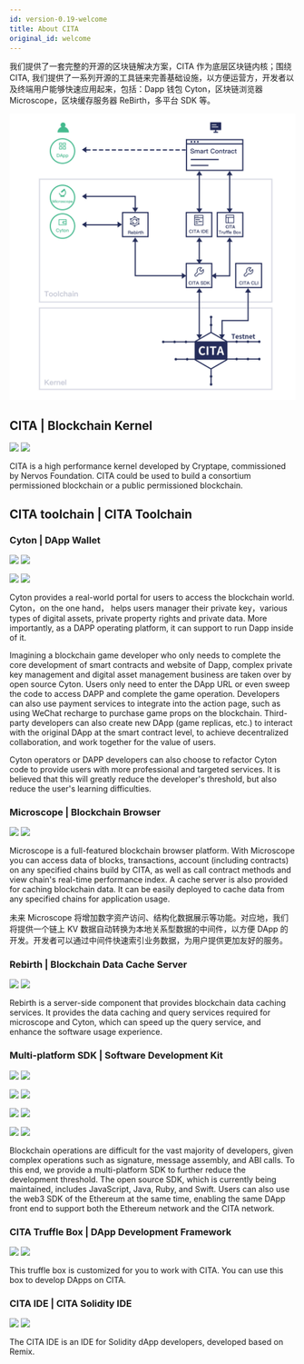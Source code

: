```yaml
---
id: version-0.19-welcome
title: About CITA
original_id: welcome
---
```

我们提供了一套完整的开源的区块链解决方案，CITA 作为底层区块链内核；围绕 CITA, 我们提供了一系列开源的工具链来完善基础设施，以方便运营方，开发者以及终端用户能够快速应用起来，包括：Dapp 钱包 Cyton，区块链浏览器 Microscope，区块缓存服务器 ReBirth，多平台 SDK 等。

![](assets/first-page.jpg)

## CITA | Blockchain Kernel

[![](https://img.shields.io/badge/CITA-Documents-green.svg)](https://docs.citahub.com/zh-CN/cita/cita-intro) [![](https://img.shields.io/badge/CITA-GitHub-lightgrey.svg)](https://github.com/cryptape/cita/)

CITA is a high performance kernel developed by Cryptape, commissioned by Nervos Foundation. CITA could be used to build a consortium permissioned blockchain or a public permissioned blockchain.

## CITA toolchain | CITA Toolchain

### Cyton | DApp Wallet

[![](https://img.shields.io/badge/Cyton(Android)-Documents-green.svg)](https://github.com/cryptape/cyton-android) [![](https://img.shields.io/badge/Cyton(Android)-GitHub-lightgrey.svg)](https://github.com/cryptape/cyton-android)

[![](https://img.shields.io/badge/Cyton(iOS)-Documents-green.svg)](https://github.com/cryptape/cyton-ios) [![](https://img.shields.io/badge/Cyton(iOS)-GitHub-lightgrey.svg)](https://github.com/cryptape/cyton-ios)

Cyton provides a real-world portal for users to access the blockchain world. Cyton，on the one hand， helps users manager their private key，various types of digital assets, private property rights and private data. More importantly, as a DAPP operating platform, it can support to run Dapp inside of it.

Imagining a blockchain game developer who only needs to complete the core development of smart contracts and website of Dapp, complex private key management and digital asset management business are taken over by open source Cyton. Users only need to enter the DApp URL or even sweep the code to access DAPP and complete the game operation. Developers can also use payment services to integrate into the action page, such as using WeChat recharge to purchase game props on the blockchain. Third-party developers can also create new DApp (game replicas, etc.) to interact with the original DApp at the smart contract level, to achieve decentralized collaboration, and work together for the value of users.

Cyton operators or DAPP developers can also choose to refactor Cyton code to provide users with more professional and targeted services. It is believed that this will greatly reduce the developer's threshold, but also reduce the user's learning difficulties.

### Microscope | Blockchain Browser

[![](https://img.shields.io/badge/Microscope-Documents-green.svg)](https://github.com/cryptape/microscope/) [![](https://img.shields.io/badge/Microscope-GitHub-lightgrey.svg)](https://github.com/cryptape/microscope/)

Microscope is a full-featured blockchain browser platform. With Microscope you can access data of blocks, transactions, account (including contracts) on any specified chains build by CITA, as well as call contract methods and view chain's real-time performance index. A cache server is also provided for caching blockchain data. It can be easily deployed to cache data from any specified chains for application usage.

未来 Microscope 将增加数字资产访问、结构化数据展示等功能。对应地，我们将提供一个链上 KV 数据自动转换为本地关系型数据的中间件，以方便 DApp 的开发。开发者可以通过中间件快速索引业务数据，为用户提供更加友好的服务。

### Rebirth | Blockchain Data Cache Server

[![](https://img.shields.io/badge/ReBirth-Documents-green.svg)](https://github.com/cryptape/rebirth) [![](https://img.shields.io/badge/ReBirth-GitHub-lightgrey.svg)](https://github.com/cryptape/re-birth/)

Rebirth is a server-side component that provides blockchain data caching services. It provides the data caching and query services required for microscope and Cyton, which can speed up the query service, and enhance the software usage experience.

### Multi-platform SDK | Software Development Kit

[![](https://img.shields.io/badge/CITA_SDK(Swift)-GitHub-lightgrey.svg)](https://github.com/cryptape/cita-sdk-swift) [![](https://img.shields.io/badge/CITA_SDK(Swift)-Documents-green.svg)](https://github.com/cryptape/cita-sdk-swift)

[![](https://img.shields.io/badge/CITA_SDK(Ruby)-GitHub-lightgrey.svg)](https://github.com/cryptape/cita-sdk-ruby) [![](https://img.shields.io/badge/CITA_SDK(Ruby)-Documents-green.svg)](https://github.com/cryptape/cita-sdk-ruby)

[![](https://img.shields.io/badge/CITA_SDK(Java)-GitHub-lightgrey.svg)](https://github.com/cryptape/cita-sdk-java) [![](https://img.shields.io/badge/CITA_SDK(Java)-Documents-green.svg)](https://github.com/cryptape/cita-sdk-java)

[![](https://img.shields.io/badge/CITA_SDK(JavaScript)-GitHub-lightgrey.svg)](https://github.com/cryptape/cita-sdk-js) [![](https://img.shields.io/badge/CITA_SDK(JavaScript)-Documents-green.svg)](https://github.com/cryptape/cita-sdk-js)

Blockchain operations are difficult for the vast majority of developers, given complex operations such as signature, message assembly, and ABI calls. To this end, we provide a multi-platform SDK to further reduce the development threshold. The open source SDK, which is currently being maintained, includes JavaScript, Java, Ruby, and Swift. Users can also use the web3 SDK of the Ethereum at the same time, enabling the same DApp front end to support both the Ethereum network and the CITA network.

### CITA Truffle Box | DApp Development Framework

[![](https://img.shields.io/badge/Truffle_Box-Documents-green.svg)](https://github.com/cryptape/appchain-truffle-box) [![](https://img.shields.io/badge/Truffle_Box-GitHub-lightgrey.svg)](https://github.com/cryptape/appchain-truffle-box)

This truffle box is customized for you to work with CITA. You can use this box to develop DApps on CITA.

### CITA IDE | CITA Solidity IDE

[![](https://img.shields.io/badge/Truffle_Box-Documents-green.svg)](https://github.com/cryptape/appchain-ide) [![](https://img.shields.io/badge/Truffle_Box-GitHub-lightgrey.svg)](https://github.com/cryptape/appchain-ide)

The CITA IDE is an IDE for Solidity dApp developers, developed based on Remix.
